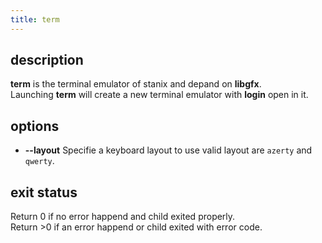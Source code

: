 ```yaml
---
title: term
---
```


## description
**term** is the terminal emulator of stanix and depand on **libgfx**.  
Launching **term** will create a new terminal emulator with **login** open in it.

## options
- **--layout**
  Specifie a keyboard layout to use valid layout are `azerty` and `qwerty`.

## exit status
Return 0 if no error happend and child exited properly.  
Return >0 if an error happend or child exited with error code.
